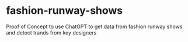 # fashion-runway-shows
Proof of Concept to use ChatGPT to get data from fashion runway shows and detect trands from key designers
